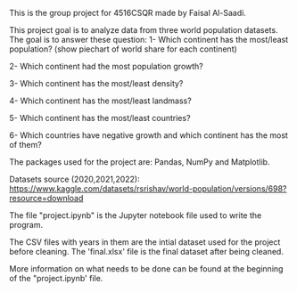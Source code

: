 This is the group project for 4516CSQR made by Faisal Al-Saadi.

This project goal is to analyze data from three world population datasets.
The goal is to answer these question:
1- Which continent has the most/least population? (show piechart of world share for each continent)

2- Which continent had the most population growth?

3- Which continent has the most/least density?

4- Which continent has the most/least landmass?

5- Which continent has the most/least countries?

6- Which countries have negative growth and which continent has the most of them?

The packages used for the project are: Pandas, NumPy and Matplotlib.

Datasets source (2020,2021,2022): https://www.kaggle.com/datasets/rsrishav/world-population/versions/698?resource=download

The file "project.ipynb" is the Jupyter notebook file used to write the program.

The CSV files with years in them are the intial dataset used for the project before cleaning.
The 'final.xlsx' file is the final dataset after being cleaned.

More information on what needs to be done can be found at the beginning of the "project.ipynb' file.
